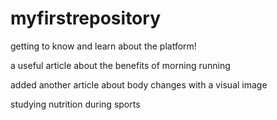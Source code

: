 # myfirstrepository
getting to know and learn about the platform!

a useful article about the benefits of morning running

added another article about body changes with a visual image

studying nutrition during sports
